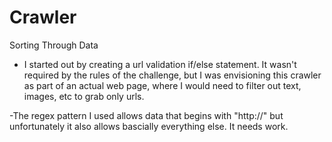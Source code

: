 # Crawler
Sorting Through Data

- I started out by creating a url validation if/else statement.  It wasn't required by the rules of the challenge, but I was envisioning this crawler as part of an actual web page, where I would need to filter out text, images, etc to grab only urls.

-The regex pattern I used allows data that begins with "http://" but unfortunately it also allows bascially everything else.  It needs work.
